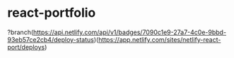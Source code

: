 # react-portfolio
?branch(https://api.netlify.com/api/v1/badges/7090c1e9-27a7-4c0e-9bbd-93eb57ce2cb4/deploy-status)(https://app.netlify.com/sites/netlify-react-port/deploys)
